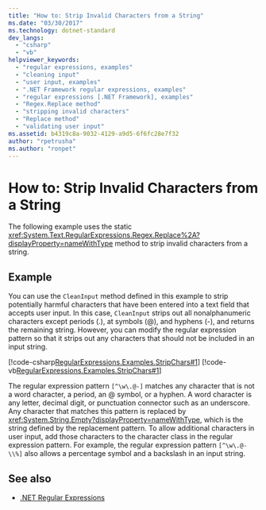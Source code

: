```yaml
---
title: "How to: Strip Invalid Characters from a String"
ms.date: "03/30/2017"
ms.technology: dotnet-standard
dev_langs: 
  - "csharp"
  - "vb"
helpviewer_keywords: 
  - "regular expressions, examples"
  - "cleaning input"
  - "user input, examples"
  - ".NET Framework regular expressions, examples"
  - "regular expressions [.NET Framework], examples"
  - "Regex.Replace method"
  - "stripping invalid characters"
  - "Replace method"
  - "validating user input"
ms.assetid: b4319c8a-9032-4129-a9d5-6f6fc28e7f32
author: "rpetrusha"
ms.author: "ronpet"
---
```

# How to: Strip Invalid Characters from a String
The following example uses the static <xref:System.Text.RegularExpressions.Regex.Replace%2A?displayProperty=nameWithType> method to strip invalid characters from a string.  
  
## Example  
 You can use the `CleanInput` method defined in this example to strip potentially harmful characters that have been entered into a text field that accepts user input. In this case, `CleanInput` strips out all nonalphanumeric characters except periods (.), at symbols (@), and hyphens (-), and returns the remaining string. However, you can modify the regular expression pattern so that it strips out any characters that should not be included in an input string.  
  
 [!code-csharp[RegularExpressions.Examples.StripChars#1](../../../samples/snippets/csharp/VS_Snippets_CLR/RegularExpressions.Examples.StripChars/cs/Example.cs#1)]
 [!code-vb[RegularExpressions.Examples.StripChars#1](../../../samples/snippets/visualbasic/VS_Snippets_CLR/RegularExpressions.Examples.StripChars/vb/Example.vb#1)]  
  
 The regular expression pattern `[^\w\.@-]` matches any character that is not a word character, a period, an @ symbol, or a hyphen. A word character is any letter, decimal digit, or punctuation connector such as an underscore. Any character that matches this pattern is replaced by <xref:System.String.Empty?displayProperty=nameWithType>, which is the string defined by the replacement pattern. To allow additional characters in user input, add those characters to the character class in the regular expression pattern. For example, the regular expression pattern `[^\w\.@-\\%]` also allows a percentage symbol and a backslash in an input string.  
  
## See also

- [.NET Regular Expressions](../../../docs/standard/base-types/regular-expressions.md)
